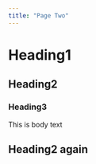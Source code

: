```yaml
---
title: "Page Two"
---
```

# Heading1

## Heading2

### Heading3

This is body text

## Heading2 again